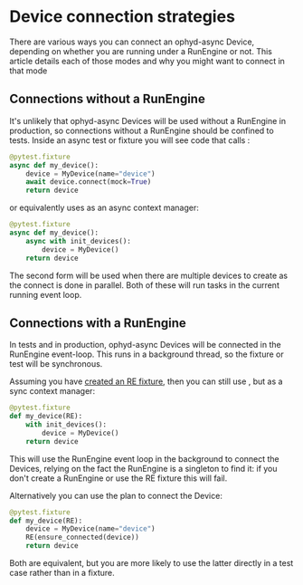 # Device connection strategies

There are various ways you can connect an ophyd-async Device, depending on whether you are running under a RunEngine or not. This article details each of those modes and why you might want to connect in that mode

## Connections without a RunEngine

It's unlikely that ophyd-async Devices will be used without a RunEngine in production, so connections without a RunEngine should be confined to tests. Inside an async test or fixture you will see code that calls [](#Device.connect):
```python
@pytest.fixture
async def my_device():
    device = MyDevice(name="device")
    await device.connect(mock=True)
    return device
```
or equivalently uses [](#init_devices) as an async context manager:
```python
@pytest.fixture
async def my_device():
    async with init_devices():
        device = MyDevice()
    return device
```
The second form will be used when there are multiple devices to create as the connect is done in parallel. Both of these will run tasks in the current running event loop.

## Connections with a RunEngine

In tests and in production, ophyd-async Devices will be connected in the RunEngine event-loop. This runs in a background thread, so the fixture or test will be synchronous.

Assuming you have [created an RE fixture](#run-engine-fixture), then you can still use [](#init_devices), but as a sync context manager:
```python
@pytest.fixture
def my_device(RE):
    with init_devices():
        device = MyDevice()
    return device
```
This will use the RunEngine event loop in the background to connect the Devices, relying on the fact the RunEngine is a singleton to find it: if you don't create a RunEngine or use the RE fixture this will fail.

Alternatively you can use the [](#ensure_connected) plan to connect the Device:
```python
@pytest.fixture
def my_device(RE):
    device = MyDevice(name="device")
    RE(ensure_connected(device))
    return device
```

Both are equivalent, but you are more likely to use the latter directly in a test case rather than in a fixture.
